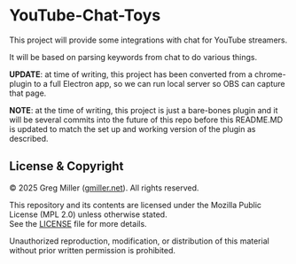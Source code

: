# YouTube-Chat-Toys

This project will provide some integrations with chat for YouTube streamers.

It will be based on parsing keywords from chat to do various things.

**UPDATE**: at time of writing, this project has been converted from a chrome-plugin to a full Electron app, so we can run local server so OBS can capture that page.

**NOTE**: at the time of writing, this project is just a bare-bones plugin and it will be several commits into the future of this repo before this README.MD is updated to match the set up and working version of the plugin as described.

## License & Copyright

© 2025 Greg Miller ([gmiller.net](https://gmiller.net)). All rights reserved.

This repository and its contents are licensed under the Mozilla Public License (MPL 2.0) unless otherwise stated.  
See the [LICENSE](./LICENSE) file for more details.

Unauthorized reproduction, modification, or distribution of this material without prior written permission is prohibited.
